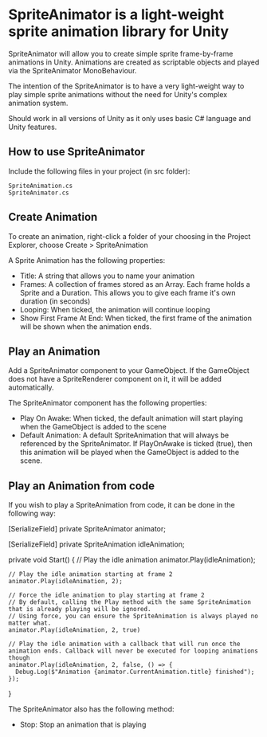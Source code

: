 # SpriteAnimator is a light-weight sprite animation library for Unity

SpriteAnimator will allow you to create simple sprite frame-by-frame animations in Unity. Animations are created as scriptable objects and played via the SpriteAnimator MonoBehaviour.

The intention of the SpriteAnimator is to have a very light-weight way to play simple sprite animations without the need for Unity's complex animation system.

Should work in all versions of Unity as it only uses basic C# language and Unity features.

## How to use SpriteAnimator

Include the following files in your project (in src folder):

	SpriteAnimation.cs
	SpriteAnimator.cs

## Create Animation

To create an animation, right-click a folder of your choosing in the Project Explorer, choose Create > SpriteAnimation

A Sprite Animation has the following properties:

- Title: A string that allows you to name your animation
- Frames: A collection of frames stored as an Array. Each frame holds a Sprite and a Duration. This allows you to give each frame it's own duration (in seconds)
- Looping: When ticked, the animation will continue looping
- Show First Frame At End: When ticked, the first frame of the animation will be shown when the animation ends.

## Play an Animation

Add a SpriteAnimator component to your GameObject. If the GameObject does not have a SpriteRenderer component on it, it will be added automatically.

The SpriteAnimator component has the following properties:

- Play On Awake: When ticked, the default animation will start playing when the GameObject is added to the scene
- Default Animation: A default SpriteAnimation that will always be referenced by the SpriteAnimator. If PlayOnAwake is ticked (true), then this animation will be played when the GameObject is added to the scene.

## Play an Animation from code

If you wish to play a SpriteAnimation from code, it can be done in the following way:

  [SerializeField]
  private SpriteAnimator animator;

  [SerializeField]
  private SpriteAnimation idleAnimation;

  private void Start() {
    // Play the idle animation
    animator.Play(idleAnimation);

    // Play the idle animation starting at frame 2
    animator.Play(idleAnimation, 2);

    // Force the idle animation to play starting at frame 2
    // By default, calling the Play method with the same SpriteAnimation that is already playing will be ignored.
    // Using force, you can ensure the SpriteAnimation is always played no matter what.
    animator.Play(idleAnimation, 2, true)

    // Play the idle animation with a callback that will run once the animation ends. Callback will never be executed for looping animations though
    animator.Play(idleAnimation, 2, false, () => {
      Debug.Log($"Animation {animator.CurrentAnimation.title} finished");
    });
  }

The SpriteAnimator also has the following method:

- Stop: Stop an animation that is playing
